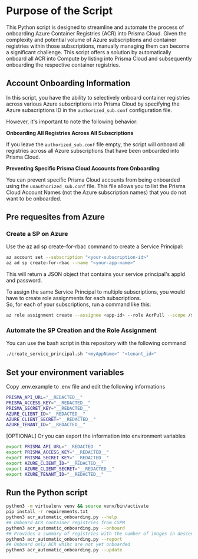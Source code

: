 # Purpose of the Script

This Python script is designed to streamline and automate the process of onboarding Azure Container Registries (ACR) into Prisma Cloud. Given the complexity and potential volume of Azure subscriptions and container registries within those subscriptions, manually managing them can become a significant challenge. This script offers a solution by automatically onboard all ACR into Compute by listing  into Prisma Cloud and subsequently onboarding the respective container registries. 

## Account Onboarding Information
In this script, you have the ability to selectively onboard container registries across various Azure subscriptions into Prisma Cloud by specifying the Azure subscriptions ID in the `authorized_sub.conf` configuration file.

However, it's important to note the following behavior:

**Onboarding All Registries Across All Subscriptions**

If you leave the `authorized_sub.conf` file empty, the script will onboard all registries across all Azure subscriptions that have been onboarded into Prisma Cloud.

**Preventing Specific Prisma Cloud Accounts from Onboarding**

You can prevent specific Prisma Cloud accounts from being onboarded using the `unauthorized_sub.conf` file. This file allows you to list the Prisma Cloud Account Names (not the Azure subscription names) that you do not want to be onboarded.

## Pre requesites from Azure

### Create a SP on Azure

Use the az ad sp create-for-rbac command to create a Service Principal:
```bash
az account set --subscription "<your-subscription-id>"
az ad sp create-for-rbac --name "<your-app-name>"
```

This will return a JSON object that contains your service principal's appId and password.  

To assign the same Service Principal to multiple subscriptions, you would have to create role assignments for each subscriptions.  
So, for each of your subscriptions, run a command like this:
```bash
az role assignment create --assignee <app-id> --role AcrPull --scope /subscriptions/<subscription-id>
```

### Automate the SP Creation and the Role Assignment

You can use the bash script in this repository with the following command

```bash
./create_service_principal.sh "<myAppName>" "<tenant_id>"
```

## Set your environment variables

Copy .env.example to .env file and edit the following informations

```bash
PRISMA_API_URL="__REDACTED__"
PRISMA_ACCESS_KEY="__REDACTED__"
PRISMA_SECRET_KEY="__REDACTED__"
AZURE_CLIENT_ID="__REDACTED__"
AZURE_CLIENT_SECRET="__REDACTED__"
AZURE_TENANT_ID="__REDACTED__"
```

[OPTIONAL] Or you can export the information into environment variables

```bash
export PRISMA_API_URL="__REDACTED__"
export PRISMA_ACCESS_KEY="__REDACTED__"
export PRISMA_SECRET_KEY="__REDACTED__"
export AZURE_CLIENT_ID="__REDACTED__"
export AZURE_CLIENT_SECRET="__REDACTED__"
export AZURE_TENANT_ID="__REDACTED__"
```

## Run the Python script

```bash
python3 -m virtualenv venv && source venv/bin/activate
pip install -r requirements.txt
python3 acr_automatic_onboarding.py --help
## Onboard ACR container registries from CSPM
python3 acr_automatic_onboarding.py --onboard
## Provides a summary of registries with the number of images in descending order
python3 acr_automatic_onboarding.py --report
## Onboard only ACR whihc are not yet onboarded
python3 acr_automatic_onboarding.py --update
```